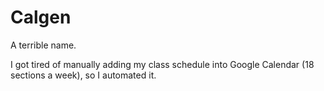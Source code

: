 # Calgen

A terrible name.

I got tired of manually adding my class schedule into Google Calendar (18 sections a week), so I automated it.
